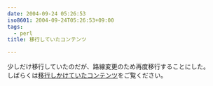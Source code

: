 ```yaml
---
date: 2004-09-24 05:26:53
iso8601: 2004-09-24T05:26:53+09:00
tags:
  - perl
title: 移行していたコンテンツ

---
```


<div class="entry-body">
  <p>少しだけ移行していたのだが、路線変更のため再度移行することにした。<br />
    しばらくは<a href="https://www.nqou.net">移行しかけていたコンテンツ</a>をご覧ください。</p>
</div>
